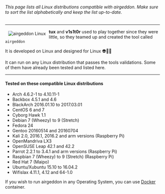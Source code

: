 ###### This page lists all Linux distributions compatible with airgeddon. Make sure to sort the list alphabetically and keep the list up-to-date.

***

<img src="https://raw.githubusercontent.com/v1s1t0r1sh3r3/airgeddon/master/imgs/wiki/alien_tux.png" align="left" hspace="10" vspace="6" title="airgeddon Linux"/>

**tux** and **v1s1t0r** used to play together since they were little, so they teamed up and created the tool called `airgeddon`

It is developed on Linux and designed for Linux :alien::green_heart::penguin:

It can run on any Linux distribution that passes the tools validations. Some of them have already been tested and listed here.

***

#### Tested on these compatible Linux distributions
- Arch 4.6.2-1 to 4.10.11-1
- Backbox 4.5.1 and 4.6
- BlackArch 2016.01.10 to 2017.03.01
- CentOS 6 and 7
- Cyborg Hawk 1.1
- Debian 7 (Wheezy) to 9 (Stretch)
- Fedora 24
- Gentoo 20160514 and 20160704
- Kali 2.0, 2016.1, 2016.2 and arm versions (Raspberry Pi)
- OpenMandriva LX3
- OpenSUSE Leap 42.1 and 42.2
- Parrot 2.2.1 to 3.4.1 and arm versions (Raspberry Pi)
- Raspbian 7 (Wheezy) to 9 (Stretch) (Raspberry Pi)
- Red Hat 7 (Maipo)
- Ubuntu/Xubuntu 15.10 to 16.04.2
- Wifislax 4.11.1, 4.12 and 64-1.0

If you wish to run airgeddon in any Operating System, you can use [Docker] container.

[Docker]: https://github.com/v1s1t0r1sh3r3/airgeddon/wiki/Docker